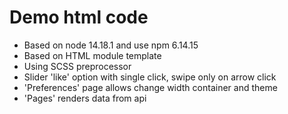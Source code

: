 # Demo html code
- Based on node 14.18.1 and use npm 6.14.15
- Based on HTML module template
- Using SCSS preprocessor
- Slider 'like' option with single click, swipe only on arrow click
- 'Preferences' page allows change width container and theme
- 'Pages' renders data from api 
